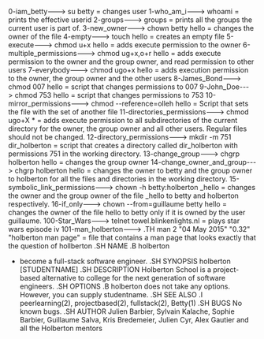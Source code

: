 0-iam_betty---> su betty = changes user
1-who_am_i---> whoami = prints the effective userid
2-groups---> groups = prints all the groups the current user is part of.
3-new_owner---> chown betty hello = changes the owner of the file
4-empty---> touch hello = creates an empty file
5-execute---> chmod u+x hello = adds execute permission to the owner
6-multiple_permissions---> chmod ug+x,o+r hello = adds execute permission to the owner and the group owner, and read permission to other users
7-everybody---> chmod ugo+x hello = adds execution permission to the owner, the group owner and the other users
8-James_Bond---> chmod 007 hello = script that changes permissions to 007
9-John_Doe---> chmod 753 hello = script that changes permissions to 753
10-mirror_permissions---> chmod --reference=olleh hello = Script that sets the file with the set of another file
11-directories_permissions---> chmod ugo+X * = adds execute permission to all subdirectories of the current directory for the owner, the group owner and all other users. Regular files should not be changed.
12-directory_permissions---> mkdir -m 751 dir_holberton = script that creates a directory called dir_holberton with permissions 751 in the working directory.
13-change_group---> chgrp holberton hello = changes the group owner
14-change_owner_and_group---> chgrp holberton hello = changes the owner to betty and the group owner to holberton for all the files and directories in the working directory.
15-symbolic_link_permissions---> chown -h betty:holberton _hello = changes the owner and the group owner of the file _hello to betty and holberton respectively.
16-if_only---> chown --from=guillaume betty hello = changes the owner of the file hello to betty only if it is owned by the user guillaume.
100-Star_Wars---> telnet towel.blinkenlights.nl = plays star wars episode iv
101-man_holberton---> .TH man 2 "04 May 2015" "0.32" "holberton man page" = file that contains a man page that looks exactly that the question of hollberton
.SH NAME
.B holberton
- become a full-stack software engineer.
.SH SYNOPSIS
holberton [STUDENTNAME]
.SH DESCRIPTION
Holberton School is a project-based alternative to college for the next generation of software engineers.
.SH OPTIONS
.B holberton
does not take any options. However, you can supply studentname.
.SH SEE ALSO
.I peerlearning(2), projectbased(2), fullstack(2), Betty(1)
.SH BUGS
No known bugs.
.SH AUTHOR
Julien Barbier, Sylvain Kalache, Sophie Barbier, Guillaume Salva, Kris Bredemeier, Julien Cyr, Alex Gautier and all the Holberton mentors
